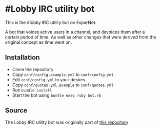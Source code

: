 \#Lobby IRC utility bot
======================

This is the #lobby IRC utility bot on EsperNet.

A bot that voices active users in a channel, and devoices them after a certain period of time. As
well as other changes that were derived from the original concept as time went on.

## Installation

* Clone the repository
* Copy `conf/config.example.yml` to `conf/config.yml`
* Edit `conf/config.yml` to your desires.
* Copy `conf/quotes.yml.example` to `conf/quotes.yml`
* Run `bundle install`
* Start the bot using `bundle exec ruby bot.rb`

## Source

The Lobby IRC utility bot was originally part of [this repository](https://github.com/Zarthus/irc-voice-bot)
